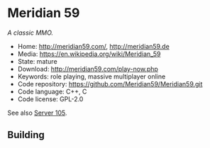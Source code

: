 # Meridian 59

_A classic MMO._

- Home: http://meridian59.com/, http://meridian59.de
- Media: https://en.wikipedia.org/wiki/Meridian_59
- State: mature
- Download: http://meridian59.com/play-now.php
- Keywords: role playing, massive multiplayer online
- Code repository: https://github.com/Meridian59/Meridian59.git
- Code language: C++, C
- Code license: GPL-2.0

See also [Server 105](https://www.meridiannext.com/).

## Building

